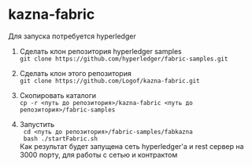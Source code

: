 # kazna-fabric

Для запуска потребуется hyperledger

1. Сделать клон репозитория hyperledger samples<br>
``git clone https://github.com/hyperledger/fabric-samples.git``

2. Сделать клон этого репозитория<br>
``git clone https://github.com/Logof/kazna-fabric.git``

3. Скопировать каталоги<br>
``cp -r <путь до репозитория>/kazna-fabric <путь до репозитория>/fabric-samples``

4. Запустить<br>
`` cd <путь до репозитория>/fabric-samples/fabkazna``<br>
`` bash ./startFabric.sh``<br>
Как результат будет запущена сеть hyperledger'а и rest сервер на 3000 порту, для работы с сетью и контрактом
